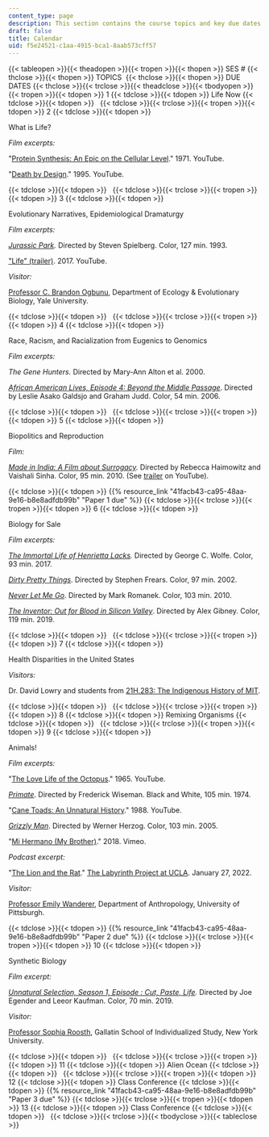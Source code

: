 ```yaml
---
content_type: page
description: This section contains the course topics and key due dates.
draft: false
title: Calendar
uid: f5e24521-c1aa-4915-bca1-8aab573cff57
---
```

{{< tableopen >}}{{< theadopen >}}{{< tropen >}}{{< thopen >}}
SES #
{{< thclose >}}{{< thopen >}}
TOPICS 
{{< thclose >}}{{< thopen >}}
DUE DATES
{{< thclose >}}{{< trclose >}}{{< theadclose >}}{{< tbodyopen >}}{{< tropen >}}{{< tdopen >}}
1
{{< tdclose >}}{{< tdopen >}}
Life Now
{{< tdclose >}}{{< tdopen >}}
 
{{< tdclose >}}{{< trclose >}}{{< tropen >}}{{< tdopen >}}
2
{{< tdclose >}}{{< tdopen >}}

What is Life?

*Film excerpts:*

"[Protein Synthesis: An Epic on the Cellular Level](https://www.youtube.com/watch?v=u9dhO0iCLww)." 1971. YouTube.

"[Death by Design](https://www.youtube.com/watch?v=4NytzTLnyKM)." 1995. YouTube.

{{< tdclose >}}{{< tdopen >}}
 
{{< tdclose >}}{{< trclose >}}{{< tropen >}}{{< tdopen >}}
3
{{< tdclose >}}{{< tdopen >}}

Evolutionary Narratives, Epidemiological Dramaturgy

*Film excerpts:*

[*Jurassic Park*](https://www.imdb.com/title/tt0107290/?ref_=fn_al_tt_0)*.* Directed by Steven Spielberg. Color, 127 min. 1993.

["Life" (trailer)](https://www.youtube.com/watch?v=LeLsJfGmY_Y). 2017. YouTube.

*Visitor:*

[Professor C. Brandon Ogbunu](https://fas.yale.edu/book/new-ladder-faculty-2020-2021/c-brandon-ogbunu), Department of Ecology & Evolutionary Biology, Yale University.

{{< tdclose >}}{{< tdopen >}}
 
{{< tdclose >}}{{< trclose >}}{{< tropen >}}{{< tdopen >}}
4
{{< tdclose >}}{{< tdopen >}}

Race, Racism, and Racialization from Eugenics to Genomics

*Film excerpts:*

*The Gene Hunters.* Directed by Mary-Ann Alton et al. 2000.

[*African American Lives, Episode 4: Beyond the Middle Passage*](https://www.imdb.com/title/tt1075422/?ref_=ttep_ep4). Directed by Leslie Asako Galdsjo and Graham Judd. Color, 54 min. 2006.

{{< tdclose >}}{{< tdopen >}}
 
{{< tdclose >}}{{< trclose >}}{{< tropen >}}{{< tdopen >}}
5
{{< tdclose >}}{{< tdopen >}}

Biopolitics and Reproduction

*Film:*

[*Made in India: A Film about Surrogacy*](https://www.imdb.com/title/tt1505349/?ref_=nv_sr_srsg_2)*.* Directed by Rebecca Haimowitz and Vaishali Sinha. Color, 95 min. 2010. (See [trailer](https://www.youtube.com/watch?v=-uqBP17ZERQ) on YouTube).

{{< tdclose >}}{{< tdopen >}}
{{% resource_link "41facb43-ca95-48aa-9e16-b8e8adfdb99b" "Paper 1 due" %}}
{{< tdclose >}}{{< trclose >}}{{< tropen >}}{{< tdopen >}}
6
{{< tdclose >}}{{< tdopen >}}

Biology for Sale

*Film excerpts:*

[*The Immortal Life of Henrietta Lacks*](https://www.imdb.com/title/tt5686132/)*.* Directed by George C. Wolfe. Color, 93 min. 2017.

[*Dirty Pretty Things*](https://www.imdb.com/title/tt0301199/?ref_=nv_sr_srsg_0). Directed by Stephen Frears. Color, 97 min. 2002.

[*Never Let Me Go*](https://www.imdb.com/title/tt1334260/?ref_=nv_sr_srsg_0). Directed by Mark Romanek. Color, 103 min. 2010.

[*The Inventor: Out for Blood in Silicon Valley*](https://www.imdb.com/title/tt8488126/?ref_=fn_al_tt_0). Directed by Alex Gibney. Color, 119 min. 2019.

{{< tdclose >}}{{< tdopen >}}
 
{{< tdclose >}}{{< trclose >}}{{< tropen >}}{{< tdopen >}}
7
{{< tdclose >}}{{< tdopen >}}

Health Disparities in the United States

*Visitors:*

Dr. David Lowry and students from [21H.283: The Indigenous History of MIT](https://history.mit.edu/subjects/the-indigenous-history-of-mit/).

{{< tdclose >}}{{< tdopen >}}
 
{{< tdclose >}}{{< trclose >}}{{< tropen >}}{{< tdopen >}}
8
{{< tdclose >}}{{< tdopen >}}
Remixing Organisms
{{< tdclose >}}{{< tdopen >}}
 
{{< tdclose >}}{{< trclose >}}{{< tropen >}}{{< tdopen >}}
9
{{< tdclose >}}{{< tdopen >}}

Animals!

*Film excerpts:*

"[The Love Life of the Octopus](https://www.youtube.com/watch?v=Puwf5sjQ8Jg)." 1965. YouTube.

[*Primate*](https://www.imdb.com/title/tt0072032/?ref_=fn_al_tt_3). Directed by Frederick Wiseman. Black and White, 105 min. 1974.

"[Cane Toads: An Unnatural History](https://www.youtube.com/watch?v=6SBLf1tsoaw)." 1988. YouTube.

[*Grizzly Man*](https://www.imdb.com/title/tt0427312/?ref_=fn_al_tt_0). Directed by Werner Herzog. Color, 103 min. 2005.

"[Mi Hermano (My Brother)](https://vimeo.com/231316491)." 2018. Vimeo.

*Podcast excerpt:*

"[The Lion and the Rat](https://podcast.labyrinth.garden/1919755/9961975-the-lion-and-the-rat)." [The Labyrinth Project at UCLA](https://podcast.labyrinth.garden/1919755). January 27, 2022.

*Visitor:*

[Professor Emily Wanderer](http://www.anthropology.pitt.edu/people/emily-wanderer), Department of Anthropology, University of Pittsburgh.

{{< tdclose >}}{{< tdopen >}}
{{% resource_link "41facb43-ca95-48aa-9e16-b8e8adfdb99b" "Paper 2 due" %}}
{{< tdclose >}}{{< trclose >}}{{< tropen >}}{{< tdopen >}}
10
{{< tdclose >}}{{< tdopen >}}

Synthetic Biology

*Film excerpt:*

[*Unnatural Selection, Season 1, Episode : Cut, Paste, Life*](https://www.imdb.com/title/tt11072598/?ref_=tt_eps_top)*.* Directed by Joe Egender and Leeor Kaufman. Color, 70 min. 2019.

*Visitor:*

[Professor Sophia Roosth](https://gallatin.nyu.edu/people/faculty/sr9999.html), Gallatin School of Individualized Study, New York University.

{{< tdclose >}}{{< tdopen >}}
 
{{< tdclose >}}{{< trclose >}}{{< tropen >}}{{< tdopen >}}
11
{{< tdclose >}}{{< tdopen >}}
Alien Ocean
{{< tdclose >}}{{< tdopen >}}
 
{{< tdclose >}}{{< trclose >}}{{< tropen >}}{{< tdopen >}}
12
{{< tdclose >}}{{< tdopen >}}
Class Conference
{{< tdclose >}}{{< tdopen >}}
{{% resource_link "41facb43-ca95-48aa-9e16-b8e8adfdb99b" "Paper 3 due" %}}
{{< tdclose >}}{{< trclose >}}{{< tropen >}}{{< tdopen >}}
13
{{< tdclose >}}{{< tdopen >}}
Class Conference
{{< tdclose >}}{{< tdopen >}}
 
{{< tdclose >}}{{< trclose >}}{{< tbodyclose >}}{{< tableclose >}}